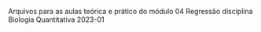 Arquivos para as aulas teórica e prático do módulo 04 Regressão disciplina Biologia Quantitativa 2023-01
